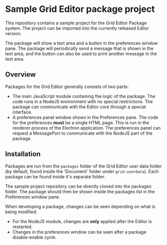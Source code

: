 # Sample Grid Editor package project

This repository contains a sample project for the Grid Editor Package system. The project can be imported into the currently released Editor version.

The package will show a text area and a button in the preferences window pane. The package will periodically send a message that is shown in the text area, and the button can also be used to print another message in the text area.

## Overview

Packages for the Grid Editor generally consists of two parts:

- The main JavaScript module containing the logic of the package. The code runs in a NodeJS environment with no special restrictions. The package can communicate with the Editor core through a special interface.
- A preferences panel window shown in the Preferences pane. The code for the preferences **must** be a single HTML page. This is run in the renderer process of the Electron application. The preferences panel can request a MessagePort to communicate with the NodeJS part of the package.

## Installation

Packages are run from the `packages` folder of the Grid Editor user data folder (by default, found inside the 'Document' folder under `grid-userdata`). Each package can be found inside it's separate folder.

The sample project repository can be directly cloned into the packages folder. The package should then be shown inside the packages list in the Preferences window pane.

When developing a package, changes can be seen depending on what is being modified:

- For the NodeJS module, changes are **only** applied after the Editor is restarted.
- Changes in the preferences window can be seen after a package disable-enable cycle.
